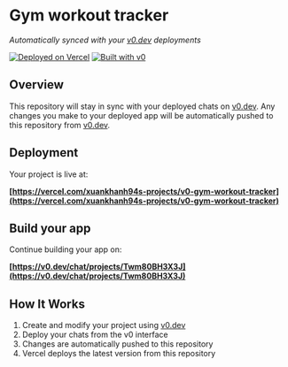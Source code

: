 # Gym workout tracker

*Automatically synced with your [v0.dev](https://v0.dev) deployments*

[![Deployed on Vercel](https://img.shields.io/badge/Deployed%20on-Vercel-black?style=for-the-badge&logo=vercel)](https://vercel.com/xuankhanh94s-projects/v0-gym-workout-tracker)
[![Built with v0](https://img.shields.io/badge/Built%20with-v0.dev-black?style=for-the-badge)](https://v0.dev/chat/projects/Twm80BH3X3J)

## Overview

This repository will stay in sync with your deployed chats on [v0.dev](https://v0.dev).
Any changes you make to your deployed app will be automatically pushed to this repository from [v0.dev](https://v0.dev).

## Deployment

Your project is live at:

**[https://vercel.com/xuankhanh94s-projects/v0-gym-workout-tracker](https://vercel.com/xuankhanh94s-projects/v0-gym-workout-tracker)**

## Build your app

Continue building your app on:

**[https://v0.dev/chat/projects/Twm80BH3X3J](https://v0.dev/chat/projects/Twm80BH3X3J)**

## How It Works

1. Create and modify your project using [v0.dev](https://v0.dev)
2. Deploy your chats from the v0 interface
3. Changes are automatically pushed to this repository
4. Vercel deploys the latest version from this repository